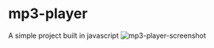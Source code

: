 # mp3-player

A simple project built in javascript
![mp3-player-screenshot](https://user-images.githubusercontent.com/50837967/212551305-3eb60c94-558c-4ce1-a32c-390ad56ba25c.jpg)
